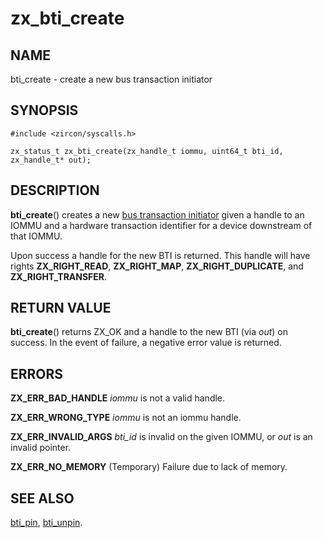 # zx_bti_create

## NAME

bti_create - create a new bus transaction initiator

## SYNOPSIS

```
#include <zircon/syscalls.h>

zx_status_t zx_bti_create(zx_handle_t iommu, uint64_t bti_id, zx_handle_t* out);

```

## DESCRIPTION

**bti_create**() creates a new [bus transaction initiator](../objects/bus_transaction_initiator.md)
given a handle to an IOMMU and a hardware transaction identifier for a device
downstream of that IOMMU.

Upon success a handle for the new BTI is returned.  This handle will have rights
**ZX_RIGHT_READ**, **ZX_RIGHT_MAP**, **ZX_RIGHT_DUPLICATE**, and **ZX_RIGHT_TRANSFER**.

## RETURN VALUE

**bti_create**() returns ZX_OK and a handle to the new BTI
(via *out*) on success.  In the event of failure, a negative error value
is returned.

## ERRORS

**ZX_ERR_BAD_HANDLE**  *iommu* is not a valid handle.

**ZX_ERR_WRONG_TYPE**  *iommu* is not an iommu handle.

**ZX_ERR_INVALID_ARGS**  *bti_id* is invalid on the given IOMMU,
or *out* is an invalid pointer.

**ZX_ERR_NO_MEMORY**  (Temporary) Failure due to lack of memory.

## SEE ALSO

[bti_pin](bti_pin.md),
[bti_unpin](bti_unpin.md).
